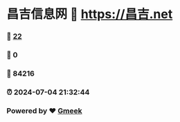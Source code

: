 # 昌吉信息网 :link: https://昌吉.net 
### :page_facing_up: [22](https://昌吉.net/tag.html) 
### :speech_balloon: 0 
### :hibiscus: 84216 
### :alarm_clock: 2024-07-04 21:32:44 
### Powered by :heart: [Gmeek](https://github.com/Meekdai/Gmeek)
